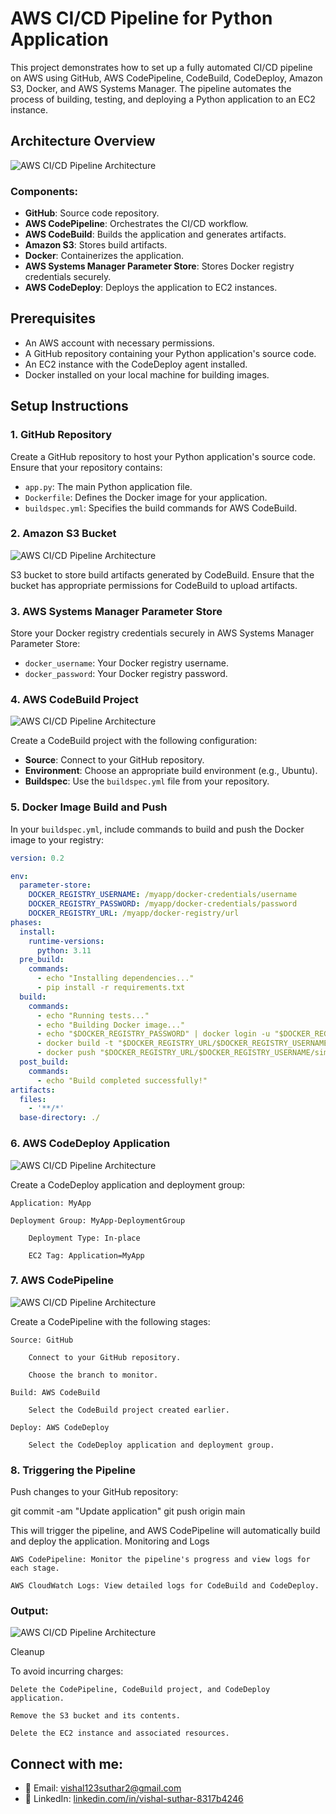 # AWS CI/CD Pipeline for Python Application

This project demonstrates how to set up a fully automated CI/CD pipeline on AWS using GitHub, AWS CodePipeline, CodeBuild, CodeDeploy, Amazon S3, Docker, and AWS Systems Manager. The pipeline automates the process of building, testing, and deploying a Python application to an EC2 instance.

## Architecture Overview

![AWS CI/CD Pipeline Architecture](./images/arc.jpg)

### Components:

- **GitHub**: Source code repository.
- **AWS CodePipeline**: Orchestrates the CI/CD workflow.
- **AWS CodeBuild**: Builds the application and generates artifacts.
- **Amazon S3**: Stores build artifacts.
- **Docker**: Containerizes the application.
- **AWS Systems Manager Parameter Store**: Stores Docker registry credentials securely.
- **AWS CodeDeploy**: Deploys the application to EC2 instances.

## Prerequisites

- An AWS account with necessary permissions.
- A GitHub repository containing your Python application's source code.
- An EC2 instance with the CodeDeploy agent installed.
- Docker installed on your local machine for building images.

## Setup Instructions

### 1. GitHub Repository

Create a GitHub repository to host your Python application's source code. Ensure that your repository contains:

- `app.py`: The main Python application file.
- `Dockerfile`: Defines the Docker image for your application.
- `buildspec.yml`: Specifies the build commands for AWS CodeBuild.

### 2. Amazon S3 Bucket

![AWS CI/CD Pipeline Architecture](./images/buck.png)

S3 bucket to store build artifacts generated by CodeBuild. Ensure that the bucket has appropriate permissions for CodeBuild to upload artifacts.


### 3. AWS Systems Manager Parameter Store

Store your Docker registry credentials securely in AWS Systems Manager Parameter Store:

- `docker_username`: Your Docker registry username.
- `docker_password`: Your Docker registry password.

### 4. AWS CodeBuild Project

![AWS CI/CD Pipeline Architecture](./images/build.png)

Create a CodeBuild project with the following configuration:

- **Source**: Connect to your GitHub repository.
- **Environment**: Choose an appropriate build environment (e.g., Ubuntu).
- **Buildspec**: Use the `buildspec.yml` file from your repository.

### 5. Docker Image Build and Push

In your `buildspec.yml`, include commands to build and push the Docker image to your registry:

```yaml
version: 0.2

env:
  parameter-store:
    DOCKER_REGISTRY_USERNAME: /myapp/docker-credentials/username
    DOCKER_REGISTRY_PASSWORD: /myapp/docker-credentials/password
    DOCKER_REGISTRY_URL: /myapp/docker-registry/url
phases:
  install:
    runtime-versions:
      python: 3.11
  pre_build:
    commands:
      - echo "Installing dependencies..."
      - pip install -r requirements.txt
  build:
    commands:
      - echo "Running tests..."
      - echo "Building Docker image..."
      - echo "$DOCKER_REGISTRY_PASSWORD" | docker login -u "$DOCKER_REGISTRY_USERNAME" --password-stdin "$DOCKER_REGISTRY_URL"
      - docker build -t "$DOCKER_REGISTRY_URL/$DOCKER_REGISTRY_USERNAME/simple-python-flask-app:latest" .
      - docker push "$DOCKER_REGISTRY_URL/$DOCKER_REGISTRY_USERNAME/simple-python-flask-app:latest"
  post_build:
    commands:
      - echo "Build completed successfully!"
artifacts:
  files:
    - '**/*'
  base-directory: ./
```


### 6. AWS CodeDeploy Application

![AWS CI/CD Pipeline Architecture](./images/deploy.png)

Create a CodeDeploy application and deployment group:

    Application: MyApp

    Deployment Group: MyApp-DeploymentGroup

        Deployment Type: In-place

        EC2 Tag: Application=MyApp

### 7. AWS CodePipeline

![AWS CI/CD Pipeline Architecture](./images/pipeline.png)

Create a CodePipeline with the following stages:

    Source: GitHub

        Connect to your GitHub repository.

        Choose the branch to monitor.

    Build: AWS CodeBuild

        Select the CodeBuild project created earlier.

    Deploy: AWS CodeDeploy

        Select the CodeDeploy application and deployment group.

### 8. Triggering the Pipeline

Push changes to your GitHub repository:

git commit -am "Update application"
git push origin main

This will trigger the pipeline, and AWS CodePipeline will automatically build and deploy the application.
Monitoring and Logs

    AWS CodePipeline: Monitor the pipeline's progress and view logs for each stage.

    AWS CloudWatch Logs: View detailed logs for CodeBuild and CodeDeploy.

### Output:

![AWS CI/CD Pipeline Architecture](./images/out.png)

Cleanup

To avoid incurring charges:

    Delete the CodePipeline, CodeBuild project, and CodeDeploy application.

    Remove the S3 bucket and its contents.

    Delete the EC2 instance and associated resources.




## Connect with me:

- 📧 Email: [vishal123suthar2@gmail.com](mailto:vishal123suthar2@gmail.com)
- 🔗 LinkedIn: [linkedin.com/in/vishal-suthar-8317b4246](https://www.linkedin.com/in/vishal-suthar-8317b4246)